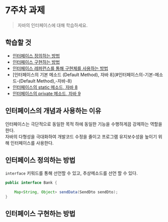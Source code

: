 # 7주차 과제
> 자바의 인터페이스에 대해 학습하세요.

## 학습할 것
- [인터페이스 정의하는 방법](#인터페이스-정의하는-방법)
- [인터페이스 구현하는 방법](#인터페이스-구현하는-방법)
- [인터페이스 레퍼런스를 통해 구현체를 사용하는 방법](#인터페이스-레퍼런스를-통해-구현체를-사용하는-방법)
- [인터페이스의 기본 메소드 (Default Method), 자바 8](#인터페이스의-기본-메소드-(Default Method),-자바-8)
- [인터페이스의 static 메소드, 자바 8](#인터페이스의-static-메소드,-자바-8)
- [인터페이스의 private 메소드, 자바 9](#인터페이스의-private-메소드,-자바-9)

## 인터페이스의 개념과 사용하는 이유
인터페이스는 극단적으로 동일한 목적 하에 동일한 기능을 수행하게끔 강제하는 역할을 한다.  
자바의 다형성을 극대화하여 개발코드 수정을 줄이고 프로그램 유지보수성을 높이기 위해 인터페이스를 사용한다.  

## 인터페이스 정의하는 방법
`interface` 키워드를 통해 선언할 수 있고, 추상메소드를 선언 할 수 있다.  
```java
public interface Bank {
    
    Map<String, Object> sendData(SendDto sendDto);
}
```

## 인터페이스 구현하는 방법

